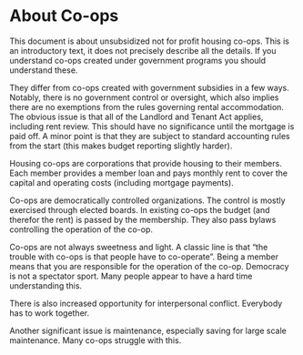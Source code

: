 # About Co-ops

This document is about unsubsidized not for profit housing co-ops.  This is an introductory text, it does not precisely describe all the details.  If you understand co-ops created under government programs you should understand these.  

They differ from co-ops created with government subsidies in a few ways.  Notably, there is no government control or oversight, which also implies there are no exemptions from the rules governing rental accommodation.  The obvious issue is that all of the Landlord and Tenant Act applies, including rent review.  This should have no significance until the mortgage is paid off.  A minor point is that they are subject to standard accounting rules from the start (this makes budget reporting slightly harder).

Housing co-ops are corporations that provide housing to their members.  Each member provides a member loan and pays monthly rent to cover the capital and operating costs (including mortgage payments).  

Co-ops are democratically controlled organizations.  The control is mostly exercised through elected boards. In existing co-ops the budget (and therefor the rent) is passed by the membership.  They also pass bylaws controlling the operation of the co-op.

Co-ops are not always sweetness and light.  A classic line is that “the trouble with co-ops is that people have to co-operate”.  Being a member means that you are responsible for the operation of the co-op.  Democracy is not a spectator sport.  Many people appear to have a hard time understanding this.

There is also increased opportunity for interpersonal conflict.  Everybody has to work together.

Another significant issue is maintenance, especially saving for large scale maintenance.  Many co-ops struggle with this.